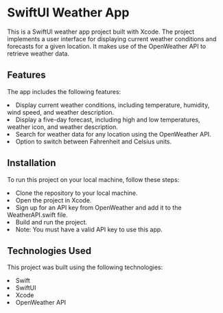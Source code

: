 <h1>SwiftUI Weather App</h1>

This is a SwiftUI weather app project built with Xcode. The project implements a user interface for displaying current weather conditions and forecasts for a given location. It makes use of the OpenWeather API to retrieve weather data.

<h2>Features</h2>

The app includes the following features:

<li>Display current weather conditions, including temperature, humidity, wind speed, and weather description.</li>
<li>Display a five-day forecast, including high and low temperatures, weather icon, and weather description.</li>
<li>Search for weather data for any location using the OpenWeather API.</li>
<li>Option to switch between Fahrenheit and Celsius units.</li>

<h2>Installation</h2>

To run this project on your local machine, follow these steps:

<li>Clone the repository to your local machine.</li>
<li>Open the project in Xcode.</li>
<li>Sign up for an API key from OpenWeather and add it to the WeatherAPI.swift file.</li>
<li>Build and run the project.</li>
<li>Note: You must have a valid API key to use this app.</li>

<h2>Technologies Used</h2>

This project was built using the following technologies:

<li>Swift</li>
<li>SwiftUI</li>
<li>Xcode</li>
<li>OpenWeather API</li>
